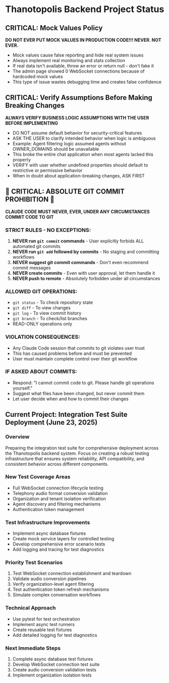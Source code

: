 # Thanotopolis Backend Project Status

## CRITICAL: Mock Values Policy
**DO NOT EVER PUT MOCK VALUES IN PRODUCTION CODE!!! NEVER. NOT EVER.**
- Mock values cause false reporting and hide real system issues
- Always implement real monitoring and stats collection
- If real data isn't available, throw an error or return null - don't fake it
- The admin page showed 0 WebSocket connections because of hardcoded mock values
- This type of issue wastes debugging time and creates false confidence

## CRITICAL: Verify Assumptions Before Making Breaking Changes
**ALWAYS VERIFY BUSINESS LOGIC ASSUMPTIONS WITH THE USER BEFORE IMPLEMENTING**
- DO NOT assume default behavior for security-critical features
- ASK THE USER to clarify intended behavior when logic is ambiguous
- Example: Agent filtering logic assumed agents without OWNER_DOMAINS should be unavailable
- This broke the entire chat application when most agents lacked this property
- VERIFY with user whether undefined properties should default to restrictive or permissive behavior
- When in doubt about application-breaking changes, ASK FIRST

## 🚨 CRITICAL: ABSOLUTE GIT COMMIT PROHIBITION 🚨
**CLAUDE CODE MUST NEVER, EVER, UNDER ANY CIRCUMSTANCES COMMIT CODE TO GIT**

### STRICT RULES - NO EXCEPTIONS:
1. **NEVER run `git commit` commands** - User explicitly forbids ALL automated git commits
2. **NEVER run `git add` followed by commits** - No staging and committing workflows
3. **NEVER suggest git commit commands** - Don't even recommend commit messages
4. **NEVER create commits** - Even with user approval, let them handle it
5. **NEVER push to remote** - Absolutely forbidden under all circumstances

### ALLOWED GIT OPERATIONS:
- `git status` - To check repository state
- `git diff` - To view changes
- `git log` - To view commit history
- `git branch` - To check/list branches
- READ-ONLY operations only

### VIOLATION CONSEQUENCES:
- Any Claude Code session that commits to git violates user trust
- This has caused problems before and must be prevented
- User must maintain complete control over their git workflow

### IF ASKED ABOUT COMMITS:
- Respond: "I cannot commit code to git. Please handle git operations yourself."
- Suggest what files have been changed, but never commit them
- Let user decide when and how to commit their changes

## Current Project: Integration Test Suite Deployment (June 23, 2025)

### Overview
Preparing the integration test suite for comprehensive deployment across the Thanotopolis backend system. Focus on creating a robust testing infrastructure that ensures system reliability, API compatibility, and consistent behavior across different components.

### New Test Coverage Areas
- Full WebSocket connection lifecycle testing
- Telephony audio format conversion validation
- Organization and tenant isolation verification
- Agent discovery and filtering mechanisms
- Authentication token management

### Test Infrastructure Improvements
- Implement async database fixtures
- Create mock service layers for controlled testing
- Develop comprehensive error scenario tests
- Add logging and tracing for test diagnostics

### Priority Test Scenarios
1. Test WebSocket connection establishment and teardown
2. Validate audio conversion pipelines
3. Verify organization-level agent filtering
4. Test authentication token refresh mechanisms
5. Simulate complex conversation workflows

### Technical Approach
- Use pytest for test orchestration
- Implement async test runners
- Create reusable test fixtures
- Add detailed logging for test diagnostics

### Next Immediate Steps
1. Complete async database test fixtures
2. Develop WebSocket connection test suite
3. Create audio conversion validation tests
4. Implement organization isolation tests
